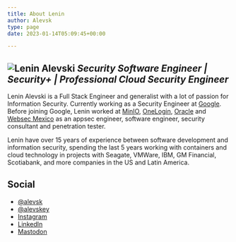 ```yaml
---
title: About Lenin
author: Alevsk
type: page
date: 2023-01-14T05:09:45+00:00

---
```


![Lenin Alevski](/images/avatar.jpeg#floatleft)
*Security Software Engineer | Security+ | Professional Cloud Security Engineer*
---

Lenin Alevski is a Full Stack Engineer and generalist with a lot of passion for Information Security. Currently working as a Security Engineer at [Google](https://www.google.com/). Before joining Google, Lenin worked at [MinIO](https://min.io/), [OneLogin](https://www.onelogin.com/), [Oracle](https://www.oracle.com/mx/index.html) and [Websec Mexico](https://www.websec.mx/) as an appsec engineer, software engineer, security consultant and penetration tester.

Lenin have over 15 years of experience between software development and information security, spending the last 5 years working with containers and cloud technology in projects with Seagate, VMWare, IBM, GM Financial, Scotiabank, and more companies in the US and Latin America.

## Social

- [@alevsk](https://twitter.com/alevsk)
- [@alevskey](https://twitter.com/alevskey)
- [Instagram](https://www.instagram.com/alevsk/)
- [LinkedIn](https://www.linkedin.com/in/alevsk/)
- [Mastodon](https://infosec.exchange/@alevsk)
